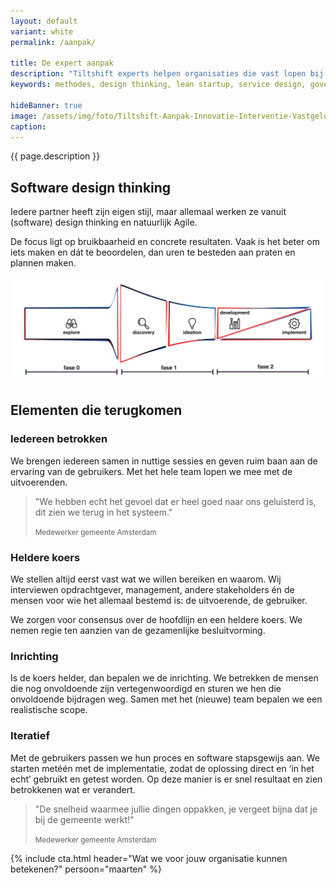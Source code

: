 ```yaml
---
layout: default
variant: white
permalink: /aanpak/

title: De expert aanpak
description: "Tiltshift experts helpen organisaties die vast lopen bij digitale transformatie. Vanuit het perspectief van de business zorgen ze voor daadkracht en doelgerichtheid. Dat doen ze niet zomaar, daar zit ervaring en een mening achter."
keywords: methodes, design thinking, lean startup, service design, government digital services, agile, xp, creative commons

hideBanner: true
image: /assets/img/foto/Tiltshift-Aanpak-Innovatie-Interventie-Vastgelopen-digitaliserings-project.jpg
caption: 
---
```

{{ page.description }}

## Software design thinking
Iedere partner heeft zijn eigen stijl, maar allemaal werken ze vanuit (software) design thinking en natuurlijk Agile.

De focus ligt op bruikbaarheid en concrete resultaten. Vaak is het beter om iets maken en dát te beoordelen, dan uren te besteden aan praten en plannen maken.

<div class="article-image">
    <img src="/assets/img/Fases-Software-Design-Thinking.jpg" alt="Systematische weergave van de fases van Software Design Thinking">
</div>

## Elementen die terugkomen

### Iedereen betrokken

We brengen iedereen samen in nuttige sessies en geven ruim baan aan de ervaring van de gebruikers. Met het hele team lopen we mee met de uitvoerenden.

> "We hebben echt het gevoel dat er heel goed naar ons geluisterd is, dit zien we terug in het systeem."
>
> <small>Medewerker gemeente Amsterdam</small>

### Heldere koers

We stellen altijd eerst vast wat we willen bereiken en waarom. Wij interviewen opdrachtgever, management, andere stakeholders én de mensen voor wie het allemaal bestemd is: de uitvoerende, de gebruiker.

We zorgen voor consensus over de hoofdlijn en een heldere koers. We nemen regie ten aanzien van de gezamenlijke besluitvorming.

### Inrichting

Is de koers helder, dan bepalen we de inrichting. We betrekken de mensen die nog onvoldoende zijn vertegenwoordigd en sturen we hen die onvoldoende bijdragen weg. Samen met het (nieuwe) team bepalen we een realistische scope.

### Iteratief

Met de gebruikers passen we hun proces en software stapsgewijs aan. We starten metéén met de implementatie, zodat de oplossing direct en ‘in het echt’ gebruikt en getest worden. Op deze manier is er snel resultaat en zien betrokkenen wat er verandert.

> "De snelheid waarmee jullie dingen oppakken, je vergeet bijna dat je bij de gemeente werkt!"
>
> <small class="author">Medewerker gemeente Amsterdam</small>

{% include cta.html header="Wat we voor jouw organisatie kunnen betekenen?" persoon="maarten" %}

